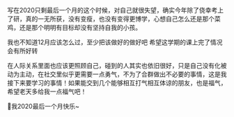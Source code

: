 写在2020只剩最后一个月的这个时候，对自己就很失望，确实今年除了侥幸考上了研，真的一无所获，没有变瘦，也没有变得更博学，心想自己怎么还是那个菜鸡，还是那个明明有目标却没有坚持自我的小孩。

我也不知道12月应该怎么过，至少把该做好的做好吧
希望这学期的课上完了情况会有所好转

在人际关系里面也应该更照顾自己，碰到的人其实也依旧很好，只是自己没有化被动为主动，在社交里似乎更需要一点勇气，不为了合群做出不必要的事情，这是我接下来要学习的事情！如果能交到几个能够相互打气相互体谅的朋友，也是福气，希望老天多给我一点福气吧！

🐖我2020最后一个月快乐~


